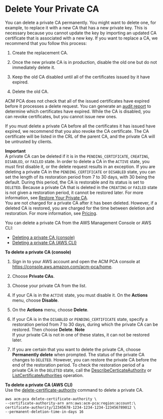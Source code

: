 # Delete Your Private CA<a name="PCADeleteCA"></a>

You can delete a private CA permanently\. You might want to delete one, for example, to replace it with a new CA that has a new private key\. This is necessary because you cannot update the key by importing an updated CA certificate that is associated with a new key\. If you want to replace a CA, we recommend that you follow this process:

1. Create the replacement CA\.

1. Once the new private CA is in production, disable the old one but do not immediately delete it\.

1. Keep the old CA disabled until all of the certificates issued by it have expired\.

1. Delete the old CA\.

ACM PCA does not check that all of the issued certificates have expired before it processes a delete request\. You can generate an [audit report](PcaAuditReport.md) to determine which certificates have expired\. While the CA is disabled, you can revoke certificates, but you cannot issue new ones\. 

If you must delete a private CA before all the certificates it has issued have expired, we recommend that you also revoke the CA certificate\. The CA certificate will be listed in the CRL of the parent CA, and the private CA will be untrusted by clients\. 

**Important**  
A private CA can be deleted if it is in the `PENDING_CERTIFICATE`, `CREATING`, `DISABLED`, or `FAILED` state\. In order to delete a CA in the `ACTIVE` state, you must first disable it, or the delete request results in an exception\. If you are deleting a private CA in the `PENDING_CERTIFICATE` or `DISABLED` state, you can set the length of its restoration period from 7 to 30 days, with 30 being the default\. During this period, the CA is restorable and its status is set to `DELETED`\. Because a private CA that is deleted in the `CREATING` or `FAILED` state is not given a restoration period, it cannot be restored later\. For more information, see [Restore Your Private CA](PCARestoreCA.md)\.  
You are not charged for a private CA after it has been deleted\. However, if a deleted CA is restored, you are charged for the time between deletion and restoration\. For more information, see [Pricing](PcaPricing.md)\.

You can delete a private CA from the AWS Management Console or AWS CLI:
+ [Deleting a private CA \(console\)](#DeleteCAConsole)
+ [Deleting a private CA \(AWS CLI\)](#DeleteCACli)

**To delete a private CA \(console\)**

1. Sign in to your AWS account and open the ACM PCA console at [https://console\.aws\.amazon\.com/acm\-pca/home](https://console.aws.amazon.com/acm-pca/home)\. 

1. Choose **Private CAs**\.

1. Choose your private CA from the list\.

1. If your CA is in the `ACTIVE` state, you must disable it\. On the **Actions** menu, choose **Disable**\.

1. On the **Actions** menu, choose **Delete**\.

1. If your CA is in the `DISABLED` or `PENDING_CERTIFICATE` state, specify a restoration period from 7 to 30 days, during which the private CA can be restored\. Then choose **Delete**\.
**Note**  
If your private CA is not in one of these states, it can not be restored later\.

1. If you are certain that you want to delete the private CA, choose **Permanently delete** when prompted\. The status of the private CA changes to `DELETED`\. However, you can restore the private CA before the end of the restoration period\. To check the restoration period of a private CA in the `DELETED` state, call the [DescribeCerticateAuthority](https://docs.aws.amazon.com/acm-pca/latest/APIReference/API_DescribeCertificateAuthority.html) or [ListCertificateAuthorities](https://docs.aws.amazon.com/acm-pca/latest/APIReference/API_ListCertificateAuthorities.html) operation\.

**To delete a private CA \(AWS CLI\)**  
Use the [delete\-certificate\-authority](https://docs.aws.amazon.com/cli/latest/reference/acm-pca/delete-certificate-authority.html) command to delete a private CA\.

```
aws acm-pca delete-certificate-authority \
--certificate-authority-arn arn:aws:acm-pca:region:account:\
certificate-authority/12345678-1234-1234-1234-123456789012 \
--permanent-deletion-time-in-days 16
```